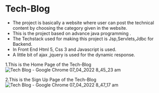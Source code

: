 # Tech-Blog

* The project is basically a website where user can post the technical content by choosing the category given in the website.
* This is the project based on advance java programming .
* The Techstack used for making this project is Jsp,Servlets,Jdbc for Backend.
* In Front End Html 5, Css 3 and Javascript is used.
* A little bit of ajax ,jquery is used for the dynamic response.


1.This is the Home Page of the Tech-Blog
![Tech Blog - Google Chrome 07_04_2022 8_45_23 am](https://user-images.githubusercontent.com/85536954/162113151-50532234-9893-4adc-aee6-279ea6beff2e.png)


2.This is the Sign Up Page of the Tech-Blog
![Tech Blog - Google Chrome 07_04_2022 8_47_17 am](https://user-images.githubusercontent.com/85536954/162113346-5274f813-e1e9-400b-8e13-43dce07f790f.png)
